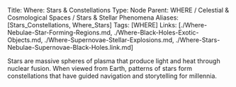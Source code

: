Title: Where: Stars & Constellations
Type: Node
Parent: WHERE / Celestial & Cosmological Spaces / Stars & Stellar Phenomena
Aliases: [Stars_Constellations, Where_Stars]
Tags: [WHERE]
Links: [./Where-Nebulae-Star-Forming-Regions.md, ./Where-Black-Holes-Exotic-Objects.md, ./Where-Supernovae-Stellar-Explosions.md, ./Where-Stars-Nebulae-Supernovae-Black-Holes.link.md]

Stars are massive spheres of plasma that produce light and heat through nuclear fusion. When viewed from Earth, patterns of stars form constellations that have guided navigation and storytelling for millennia.
